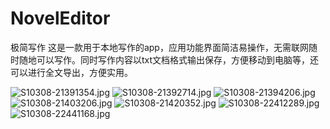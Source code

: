 # NovelEditor
极简写作
这是一款用于本地写作的app，应用功能界面简洁易操作，无需联网随时随地可以写作。同时写作内容以txt文档格式输出保存，方便移动到电脑等，还可以进行全文导出，方便实用。

![S10308-21391354.jpg](https://github.com/chenyou520/NovelEditor/blob/master/S10308-21391354.jpg)
![S10308-21392714.jpg](https://github.com/chenyou520/NovelEditor/blob/master/S10308-21392714.jpg)
![S10308-21394206.jpg](https://github.com/chenyou520/NovelEditor/blob/master/S10308-21394206.jpg)
![S10308-21403206.jpg](https://github.com/chenyou520/NovelEditor/blob/master/S10308-21403206.jpg)
![S10308-21420352.jpg](https://github.com/chenyou520/NovelEditor/blob/master/S10308-21420352.jpg)
![S10308-22412289.jpg](https://github.com/chenyou520/NovelEditor/blob/master/S10308-22412289.jpg)
![S10308-22441168.jpg](https://github.com/chenyou520/NovelEditor/blob/master/S10308-22441168.jpg)
